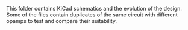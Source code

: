 This folder contains KiCad schematics and the evolution of the design. Some of the files contain duplicates of the same circuit with different opamps to test and compare their suitability. 
